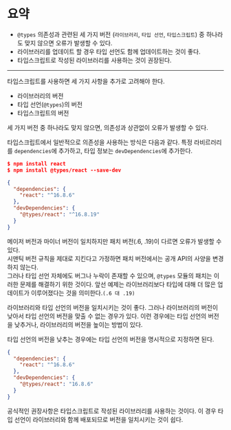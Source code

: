 # 요약

- `@types` 의존성과 관련된 세 가지 버전 (`라이브러리`, `타입 선언`, `타입스크립트`) 중 하나라도 맞지 않으면 오류가 발생할 수 있다.
- 라이브러리를 업데이트 할 경우 타입 선언도 함께 업데이트하는 것이 좋다.
- 타입스크립트로 작성된 라이브러리를 사용하는 것이 권장된다.

---

타입스크립트를 사용하면 세 가지 사항을 추가로 고려해야 한다.

- 라이브러리의 버전
- 타입 선언(`@types`)의 버전
- 타입스크립트의 버전

세 가지 버전 중 하나라도 맞지 않으면, 의존성과 상관없이 오류가 발생할 수 있다.

타입스크립트에서 일반적으로 의존성을 사용하는 방식은 다음과 같다.
특정 라비르러리를 `dependencies`에 추가하고, 타입 정보는 `devDependencies`에 추가한다.

```json
$ npm install react
$ npm install @types/react --save-dev

{
  "dependencies": {
    "react": "^16.8.6"
  },
  "devDependencies": {
    "@types/react": "^16.8.19"
  }
}
```

메이저 버전과 마이너 버전이 일치하지만 패치 버전(.6, .19)이 다르면 오류가 발생할 수 있다.<br>
시맨틱 버전 규칙을 제대로 지킨다고 가정하면 패치 버전에서는 공개 API의 사양을 변경하지 않는다.<br>
그러나 타입 선언 자체에도 버그나 누락이 존재할 수 있으며, `@types` 모듈의 패치는 이러한 문제를 해결하기 위한 것이다. 앞선 예제는 라이브러리보다 타입에 대해 더 많은 업데이트가 이루어졌다는 것을 의미한다.`(.6 대 .19)`

라이브러리와 타입 선언의 버전을 일치시키는 것이 좋다. 그러나 라이브러리의 버전이 낮아서 타입 선언의 버전을 맞출 수 없는 경우가 있다. 이런 경우에는 타입 선언의 버전을 낮추거나, 라이브러리의 버전을 높이는 방법이 있다.

타입 선언의 버전을 낮추는 경우에는 타입 선언의 버전을 명시적으로 지정하면 된다.

```json
{
  "dependencies": {
    "react": "^16.8.6"
  },
  "devDependencies": {
    "@types/react": "16.8.6"
  }
}
```

공식적인 권장사항은 타입스크립트로 작성된 라이브러리를 사용하는 것이다. 이 경우 타입 선언이 라이브러리와 함께 배포되므로 버전을 일치시키는 것이 쉽다.
